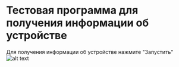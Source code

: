 # Тестовая программа для получения информации об устройстве
Для получения информации об устройстве нажмите "Запустить"
![alt text](hhttps://github.com/EastHell/DeviceInformation/blob/master/sources/example.jpg)
